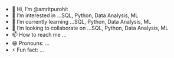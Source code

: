 - 👋 Hi, I’m @amritpurohit
- 👀 I’m interested in ...SQL, Python, Data Analysis, ML
- 🌱 I’m currently learning ...SQL, Python, Data Analysis, ML
- 💞️ I’m looking to collaborate on ...SQL, Python, Data Analysis, ML
- 📫 How to reach me ...
- 😄 Pronouns: ...
- ⚡ Fun fact: ...

<!---
amritpurohit/amritpurohit is a ✨ special ✨ repository because its `README.md` (this file) appears on your GitHub profile.
You can click the Preview link to take a look at your changes.
--->
